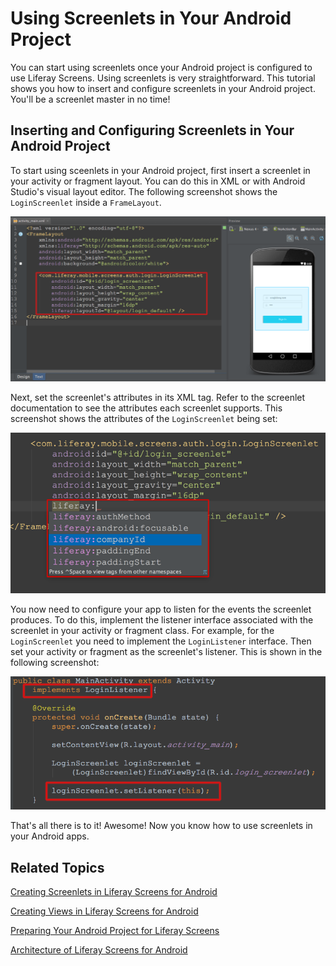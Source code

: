 # Using Screenlets in Your Android Project [](id=using-screenlets-in-your-android-project)

You can start using screenlets once your Android project is configured to use 
Liferay Screens. Using screenlets is very straightforward. This tutorial shows 
you how to insert and configure screenlets in your Android project. You'll be a 
screenlet master in no time! 

## Inserting and Configuring Screenlets in Your Android Project [](id=inserting-and-configuring-screenlets-in-your-android-project)

To start using sceenlets in your Android project, first insert a screenlet in 
your activity or fragment layout. You can do this in XML or with Android 
Studio's visual layout editor. The following screenshot shows the 
`LoginScreenlet` inside a `FrameLayout`. 

![Figure 1: The `LoginScreenlet` in a layout file.](../../images/screens-android-insert-screenlet.png)

Next, set the screenlet's attributes in its XML tag. Refer to the screenlet 
documentation to see the attributes each screenlet supports. This screenshot 
shows the attributes of the `LoginScreenlet` being set:

![Figure 2: The screenlet's attributes are also set in its layout file.](../../images/screens-android-screenlet-attributes.png)

You now need to configure your app to listen for the events the screenlet 
produces. To do this, implement the listener interface associated with the 
screenlet in your activity or fragment class. For example, for the 
`LoginScreenlet` you need to implement the `LoginListener` interface. Then set 
your activity or fragment as the screenlet's listener. This is shown in the 
following screenshot:

![Figure 3: Implement the screenlet's listener in your activity or fragment class.](../../images/screens-android-screenlet-listener.png)

That's all there is to it! Awesome! Now you know how to use screenlets in your 
Android apps. 

## Related Topics [](id=related-topics)

[Creating Screenlets in Liferay Screens for Android](/tutorials/-/knowledge_base/6-2/creating-screenlets-in-liferay-screens-for-android)

[Creating Views in Liferay Screens for Android](/tutorials/-/knowledge_base/6-2/creating-views-in-liferay-screens-for-android)

[Preparing Your Android Project for Liferay Screens](/tutorials/-/knowledge_base/6-2/preparing-your-android-project-for-liferay-screens)

[Architecture of Liferay Screens for Android](/tutorials/-/knowledge_base/6-2/architecture-of-liferay-screens-for-android)
